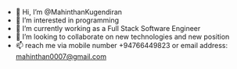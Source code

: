 - 👋 Hi, I’m @MahinthanKugendiran
- 👀 I’m interested in programming
- 🌱 I’m currently working as a Full Stack Software Engineer
- 💞️ I’m looking to collaborate on new technologies and new position 
- 📫 reach me via mobile number +94766449823 or email address: mahinthan0007@gmail.com

<!---
MahinthanKugendiran/MahinthanKugendiran is a ✨ special ✨ repository because its `README.md` (this file) appears on your GitHub profile.
You can click the Preview link to take a look at your changes.
--->
